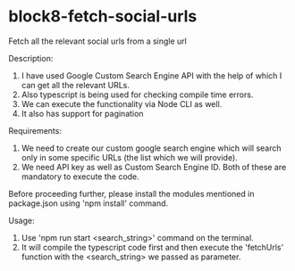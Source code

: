 # block8-fetch-social-urls
Fetch all the relevant social urls from a single url

Description:
1. I have used Google Custom Search Engine API with the help of which I can get all the relevant URLs.
2. Also typescript is being used for checking compile time errors.
3. We can execute the functionality via Node CLI as well.
4. It also has support for pagination

Requirements:
1. We need to create our custom google search engine which will search only in some specific URLs (the list which we will provide).
2. We need API key as well as Custom Search Engine ID. Both of these are mandatory to execute the code.

Before proceeding further, please install the modules mentioned in package.json using 'npm install' command.

Usage:
1. Use 'npm run start <search_string>' command on the terminal.
2. It will compile the typescript code first and then execute the 'fetchUrls' function with the <search_string> we passed as parameter.
